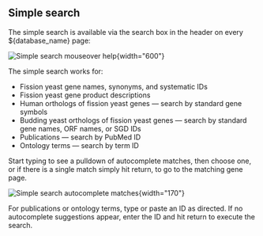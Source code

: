 ## Simple search

The simple search is available via the search box in the header on every
${database_name} page:

![Simple search mouseover help](assets/simple_search_mouseover_help.png){width="600"}

The simple search works for:

- Fission yeast gene names, synonyms, and systematic IDs
- Fission yeast gene product descriptions
- Human orthologs of fission yeast genes &mdash; search by standard gene symbols
- Budding yeast orthologs of fission yeast genes &mdash; search by standard gene names, ORF names, or SGD IDs
- Publications &mdash; search by PubMed ID
- Ontology terms &mdash; search by term ID

Start typing to see a pulldown of autocomplete matches, then choose
one, or if there is a single match simply hit return, to go to the
matching gene page.

![Simple search autocomplete matches](assets/simple_search_dropdown.png){width="170"}

For publications or ontology terms, type or paste an ID as
directed. If no autocomplete suggestions appear, enter the ID and hit
return to execute the search.
